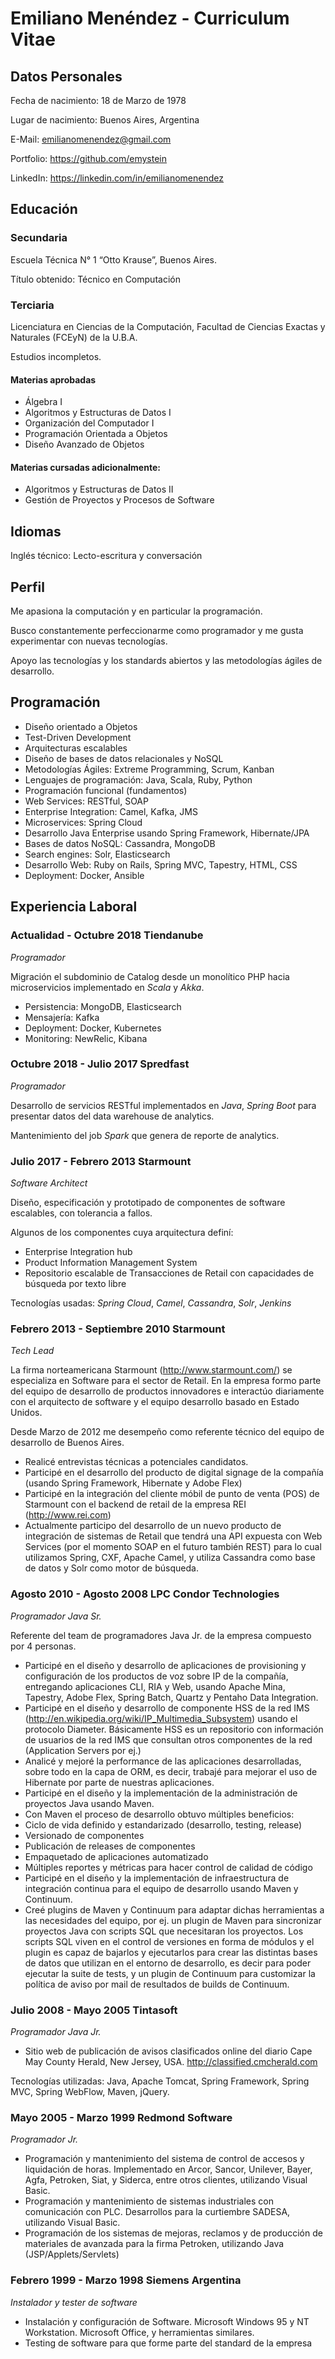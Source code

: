 # Emiliano Menéndez - Curriculum Vitae

## Datos Personales

Fecha de nacimiento: 18 de Marzo de 1978

Lugar de nacimiento: Buenos Aires, Argentina

E-Mail: emilianomenendez@gmail.com

Portfolio: https://github.com/emystein

LinkedIn: https://linkedin.com/in/emilianomenendez


## Educación

### Secundaria

Escuela Técnica N° 1 “Otto Krause”, Buenos Aires.

Título obtenido: Técnico en Computación


### Terciaria

Licenciatura en Ciencias de la Computación, Facultad de Ciencias Exactas y Naturales (FCEyN) de la U.B.A.

Estudios incompletos.


#### Materias aprobadas

* Álgebra I
* Algoritmos y Estructuras de Datos I
* Organización del Computador I
* Programación Orientada a Objetos
* Diseño Avanzado de Objetos


#### Materias cursadas adicionalmente:

* Algoritmos y Estructuras de Datos II
* Gestión de Proyectos y Procesos de Software


## Idiomas

Inglés técnico: Lecto-escritura y conversación


## Perfil
Me apasiona la computación y en particular la programación.

Busco constantemente perfeccionarme como programador y me gusta experimentar con nuevas tecnologías. 

Apoyo las tecnologías y los standards abiertos y las metodologías ágiles de desarrollo.


## Programación

* Diseño orientado a Objetos
* Test-Driven Development
* Arquitecturas escalables
* Diseño de bases de datos relacionales y NoSQL
* Metodologías Ágiles: Extreme Programming, Scrum, Kanban
* Lenguajes de programación: Java, Scala, Ruby, Python
* Programación funcional (fundamentos)
* Web Services: RESTful, SOAP
* Enterprise Integration: Camel, Kafka, JMS
* Microservices: Spring Cloud
* Desarrollo Java Enterprise usando Spring Framework, Hibernate/JPA
* Bases de datos NoSQL: Cassandra, MongoDB
* Search engines: Solr, Elasticsearch
* Desarrollo Web: Ruby on Rails, Spring MVC, Tapestry, HTML, CSS
* Deployment: Docker, Ansible


## Experiencia Laboral

### Actualidad - Octubre 2018   Tiendanube

*Programador*

Migración el subdominio de Catalog desde un monolítico PHP hacia microservicios implementado en *Scala* y *Akka*.

* Persistencia: MongoDB, Elasticsearch
* Mensajería: Kafka
* Deployment: Docker, Kubernetes
* Monitoring: NewRelic, Kibana


### Octubre 2018 - Julio 2017   Spredfast

*Programador*

Desarrollo de servicios RESTful implementados en *Java*, *Spring Boot* para presentar datos del data warehouse de analytics.

Mantenimiento del job *Spark* que genera de reporte de analytics.


### Julio 2017 - Febrero 2013  Starmount

*Software Architect*
      
Diseño, especificación y prototipado de componentes de software escalables, con tolerancia a fallos.

Algunos de los componentes cuya arquitectura definí:

* Enterprise Integration hub
* Product Information Management System
* Repositorio escalable de Transacciones de Retail con capacidades de búsqueda por texto libre

Tecnologías usadas: *Spring Cloud*, *Camel*, *Cassandra*, *Solr*, *Jenkins*


### Febrero 2013 - Septiembre 2010  Starmount

*Tech Lead*

La firma norteamericana Starmount (http://www.starmount.com/) se especializa en Software para el sector de Retail. En la empresa formo parte del equipo de desarrollo de productos innovadores e interactúo diariamente con el arquitecto de software y el equipo desarrollo basado en Estado Unidos.

Desde Marzo de 2012 me desempeño como referente técnico del equipo de desarrollo de Buenos Aires.

* Realicé entrevistas técnicas a potenciales candidatos.
* Participé en el desarrollo del producto de digital signage de la compañía (usando Spring Framework, Hibernate y Adobe Flex)
* Participé en la integración del cliente móbil de punto de venta (POS) de Starmount con el backend de retail de la empresa REI (http://www.rei.com)
* Actualmente participo del desarrollo de un nuevo producto de integración de sistemas de Retail que tendrá una API expuesta con Web Services (por el momento SOAP en el futuro también REST) para lo cual utilizamos Spring, CXF, Apache Camel, y utiliza Cassandra como base de datos y Solr como motor de búsqueda.


### Agosto 2010 - Agosto 2008   LPC Condor Technologies

*Programador Java Sr.*

Referente del team de programadores Java Jr. de la empresa compuesto por 4 personas.

* Participé en el diseño y desarrollo de aplicaciones de provisioning y configuración de los productos de voz sobre IP de la compañía, entregando aplicaciones CLI, RIA y Web, usando Apache Mina, Tapestry, Adobe Flex, Spring Batch, Quartz y Pentaho Data Integration.
* Participé en el diseño y desarrollo de componente HSS de la red IMS (http://en.wikipedia.org/wiki/IP_Multimedia_Subsystem) usando el protocolo Diameter.
Básicamente HSS es un repositorio con información de usuarios de la red IMS que consultan otros componentes de la red (Application Servers por ej.)
* Analicé y mejoré la performance de las aplicaciones desarrolladas, sobre todo en la capa de ORM, es decir, trabajé para mejorar el uso de Hibernate por parte de nuestras aplicaciones.
* Participé en el diseño y la implementación de la administración de proyectos Java usando Maven.
* Con Maven el proceso de desarrollo obtuvo múltiples beneficios:
* Ciclo de vida definido y estandarizado (desarrollo, testing, release)
* Versionado de componentes
* Publicación de releases de componentes
* Empaquetado de aplicaciones automatizado
* Múltiples reportes y métricas para hacer control de calidad de código
* Participé en el diseño y la implementación de infraestructura de integración continua para el equipo de desarrollo usando Maven y Continuum.
* Creé plugins de Maven y Continuum para adaptar dichas herramientas a las necesidades del equipo, por ej. un plugin de Maven para sincronizar proyectos Java con scripts SQL que necesitaran los proyectos. Los scripts SQL viven en el control de versiones en forma de módulos y el plugin es capaz de bajarlos y ejecutarlos para crear las distintas bases de datos que utilizan en el entorno de desarrollo, es decir para poder ejecutar la suite de tests, y un plugin de Continuum para customizar la política de aviso por mail de resultados de builds de Continuum.


### Julio 2008 - Mayo 2005  Tintasoft

*Programador Java Jr.*

* Sitio web de publicación de avisos clasificados online del diario Cape May County Herald, New Jersey, USA. http://classified.cmcherald.com

Tecnologías utilizadas: Java, Apache Tomcat, Spring Framework, Spring MVC, Spring WebFlow, Maven, jQuery.


### Mayo 2005 - Marzo 1999  Redmond Software

*Programador Jr.*

* Programación y mantenimiento del sistema de control de accesos y liquidación de horas. Implementado en Arcor, Sancor, Unilever, Bayer, Agfa, Petroken, Siat, y Siderca, entre otros clientes, utilizando Visual Basic.
* Programación y mantenimiento de sistemas industriales con comunicación con PLC. Desarrollos para la curtiembre SADESA, utilizando Visual Basic.
* Programación de los sistemas de mejoras, reclamos y de producción de materiales de avanzada para la firma Petroken, utilizando Java (JSP/Applets/Servlets)


### Febrero 1999 - Marzo 1998   Siemens Argentina

*Instalador y tester de software*

* Instalación y configuración de Software. Microsoft Windows 95 y NT Workstation. Microsoft Office, y herramientas similares.
* Testing de software para que forme parte del standard de la empresa



